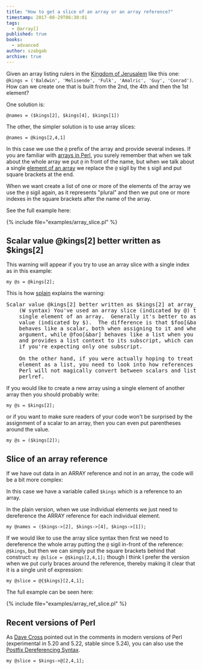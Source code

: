 ```yaml
---
title: "How to get a slice of an array or an array reference?"
timestamp: 2017-08-29T06:30:01
tags:
  - @array[]
published: true
books:
  - advanced
author: szabgab
archive: true
---
```



Given an array listing rulers in the [Kingdom of Jerusalem](https://en.wikipedia.org/wiki/Kingdom_of_Jerusalem)
like this one: `@kings = ('Baldwin', 'Melisende', 'Fulk', 'Amalric', 'Guy', 'Conrad')`. How can we
create one that is built from the 2nd, the 4th and then the 1st element?

One solution is:

`@names = ($kings[2], $kings[4], $kings[1])`


The other, the simpler solution is to use array slices:


`@names = @kings[2,4,1]`

In this case we use the `@` prefix of the array and provide several indexes.
If you are familiar with [arrays in Perl](/perl-arrays),
you surely remember that when we talk about the whole array we put `@` in front of the
name, but when we talk about a single [element of an array](/beginner-perl-maven-array-indexes)
we replace the `@` sigil by the `$` sigil and put square brackets at the end.

When we want create a list of one or more of the elements of the array we use the `@` sigil again, as it represents
"plural" and then we put one or more indexes in the square brackets after the name of the array.

See the full example here:

{% include file="examples/array_slice.pl" %}


## Scalar value @kings[2] better written as $kings[2]

This warning will appear if you try to use an array slice with a single index as in this example:

`my @s = @kings[2];`

This is how [splain](/use-diagnostics-or-splain) explains the warning:

<pre>
Scalar value @kings[2] better written as $kings[2] at array_slice.pl line 14 (#1)
    (W syntax) You've used an array slice (indicated by @) to select a
    single element of an array.  Generally it's better to ask for a scalar
    value (indicated by $).  The difference is that $foo[&bar] always
    behaves like a scalar, both when assigning to it and when evaluating its
    argument, while @foo[&bar] behaves like a list when you assign to it,
    and provides a list context to its subscript, which can do weird things
    if you're expecting only one subscript.
    
    On the other hand, if you were actually hoping to treat the array
    element as a list, you need to look into how references work, because
    Perl will not magically convert between scalars and lists for you.  See
    perlref.
</pre>

If you would like to create a new array using a single element of another array then you should probably write:

`my @s = $kings[2];`

or if you want to make sure readers of your code won't be surprised by the assignment of a scalar to an
array, then you can even put parentheses around the value.

`my @s = ($kings[2]);`


## Slice of an array reference

If we have out data in an ARRAY reference and not in an array, the code will be a bit more complex:

In this case we have a variable called `$kings` which is a reference to an array.

In the plain version, when we use individual elements we just need to dereference the ARRAY reference
for each individual element.

`my @names = ($kings->[2], $kings->[4], $kings->[1]);`


If we would like to use the array slice syntax then first we need to dereference the whole
array putting the `@` sigil in-front of the reference: `@$kings`, but then
we can simply put the square brackets behind that construct: `my @slice = @$kings[2,4,1];`
though I think I prefer the version when we put curly braces around the reference, thereby
making it clear that it is a single unit of expression:

`my @slice = @{$kings}[2,4,1];`

The full example can be seen here:

{% include file="examples/array_ref_slice.pl" %}

## Recent versions of Perl

As [Dave Cross](https://dave.org.uk/) pointed out in the comments in modern versions of Perl
(experimental in 5.20 and 5.22, stable since 5.24), you can also use the
[Postfix Dereferencing Syntax](https://metacpan.org/pod/distribution/perl/pod/perlref.pod#Postfix-Dereference-Syntax).

```
my @slice = $kings->@[2,4,1];
```


